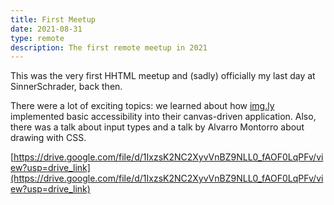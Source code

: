 ```yaml
---
title: First Meetup
date: 2021-08-31
type: remote
description: The first remote meetup in 2021
---
```

This was the very first HHTML meetup and (sadly) officially my last day at SinnerSchrader, back then.

There were a lot of exciting topics: we learned about how [img.ly](https://img) implemented basic accessibility into their canvas-driven application. Also, there was a talk about input types and a talk by Alvarro Montorro about drawing with CSS.

[https://drive.google.com/file/d/1IxzsK2NC2XyvVnBZ9NLL0_fAOF0LqPFv/view?usp=drive_link](https://drive.google.com/file/d/1IxzsK2NC2XyvVnBZ9NLL0_fAOF0LqPFv/view?usp=drive_link)
